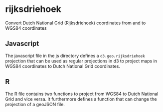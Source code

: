 rijksdriehoek
=============

Convert Dutch National Grid (Rijksdriehoek) coordinates from and to WGS84 coordinates

Javascript
----------

The javascript file in the js directory defines a `d3.geo.rijksdriehoek` projection that can be 
used as regular projections in d3 to project maps in WGS84 coordinates to Dutch National Grid
coordinates. 

R
-

The R file contains two functions to project from WGS84 to Dutch National Grid and vice versa. It
furthermore defines a function that can change the projection of a geoJSON file.

